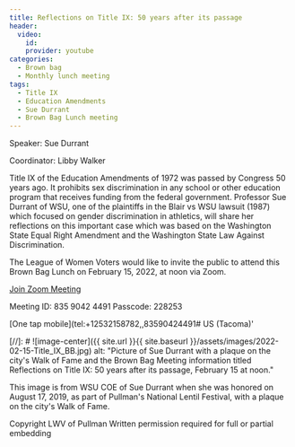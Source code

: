 ```yaml
---
title: Reflections on Title IX: 50 years after its passage
header:
  video:
    id:
    provider: youtube
categories:
  - Brown bag
  - Monthly lunch meeting
tags:
  - Title IX
  - Education Amendments
  - Sue Durrant
  - Brown Bag Lunch meeting
---
```


Speaker: Sue Durrant

Coordinator: Libby Walker

Title IX of the Education Amendments of 1972 was passed by Congress 50 years ago.  It prohibits sex discrimination in any school or other education program that receives funding from the federal government. Professor Sue Durrant of WSU, one of the plaintiffs in the Blair vs WSU lawsuit (1987) which focused on gender discrimination in athletics, will share her reflections on this important case which was based on the Washington State Equal Right Amendment and the Washington State Law Against Discrimination.

The League of Women Voters would like to invite the public to attend this Brown Bag Lunch on February 15, 2022, at noon via Zoom.

[Join Zoom Meeting](https://us02web.zoom.us/j/83590424491?pwd=NFE4Z1cxWkdHUWtCdE14VGpoN2VTdz09)

Meeting ID: 835 9042 4491  Passcode: 228253

[One tap mobile](tel:+12532158782,,83590424491# US (Tacoma)'

[//]: # ![image-center]({{ site.url }}{{ site.baseurl }}/assets/images/2022-02-15-Title_IX_BB.jpg)
 alt: "Picture of Sue Durrant with a plaque on the city's Walk of Fame and the Brown Bag Meeting information titled Reflections on Title IX: 50 years after its passage, February 15 at noon."
 
This image is from WSU COE of Sue Durrant when she was honored on August 17, 2019, as part of Pullman's National Lentil Festival, with a plaque on the city's Walk of Fame.

Copyright LWV of Pullman
Written permission required for full or partial embedding

<!---change the title to whatever you want the post to be titled
change the ID out to the end of the youtube link https://youtu.be/r61ARK4Qv9c -->
